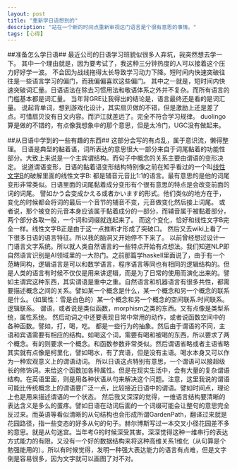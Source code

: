 ```yaml
---
layout: post
title: "重新学日语想到的"
description: "站在一个新的时间点重新审视这门语言是个很有意思的事情。"
tags: [心得]
---
```


##准备怎么学日语##
最近公司的日语学习班貌似很多人弃坑，我突然想去学一下。
 其中一个理由就是，因为要考试了，我这种三分钟热度的人可以接着这个压力好好学一波。 
 不会因为战线拖得太长导致学习动力下降。短时间内快速突破往往是一些语言学习的偏门，而我偏偏喜欢这些偏门。
 其中之一就是，短时间内快速突破词汇量。日语语法在除去习惯用法和敬语体系之外并不复杂。而所有语言的门槛基本都是词汇量。
 当年背GRE让我得出的结论是，语言最终还是看的是词汇量。
说起背单词，想到游戏化设计，其实扇贝做的不错，但是激励上还是差了点。可惜扇贝没有日文内容。而沪江就差远了。完全不符合学习规律。
duolingo算是做的不错的，有点像我想象中的那个意思，但是太冷门，UGC没有做起来。

##从日语中学到的一些有趣的东西##
这部分会写的有点乱，属于意识流，懒得整理。
日语是典型的黏着语，词所表达的意思很大一部分来自于词尾黏着的功能性部分。大致上来说是一个主宾谓结构。而句子中概念的关系主要由谓语的变形决定。
说道谓语变形，日语的黏着语变形结构特别像之前在知乎看过的一个叫[线性文字B]的破解里面的线性文字B:
都是辅音元音比1:1的语言。最有意思的是他的词尾变形非常类似。日语里面的词尾黏着成分变形有个很有意思的特点是会改变前面的词的词尾。
譬如かう会变成かえる或者かいます的形式。他们类似的地方在于，变化的时候都会将词的最后一个音节的辅音不变，元音做变化然后接上词尾。
或者说，那个被变的元音本身应该属于黏着成分的一部分，而辅音属于被黏着部分，两个部分各取一般，一个词和词缀就连起来了。
而这个变化，恰好和线性文字B完全一样。线性文字B正是由于这一点推断才形成了突破口。
然后又去wiki上看了一下很多日语的语言特征。所以我的脑洞又开始停不下来了。
以前曾经想过设计一门语言文字系统。所以就人类自然语言的一些特点开始有点想法。我们知道NLP即自然语言识别是AI领域里的一大热门。之前那篇学haskell里面说了，由于有一个范畴同构，逻辑语言是可以和数学语言，程序语言等同也有相同的逻辑结构的。但是人类的语言有时候不仅仅是用来讲逻辑，而是为了日常的使用而演化出来的。譬如主谓宾这种东西，其实谓语是重中之重。自然语言和机器语言有很多共性，都需要描述概念之间的关系。譬如某一个概念是什么，某一个概念和另一个概念的联系是什么。（如属性：雪是白色的）某一个概念和另一个概念的空间联系.时间联系。逻辑联系。
谓语，或者说是类似函数，morphism之类的东西。又有点像是类型系统，属性系统。
然后动词之中还要表现日常中常用的动作，或者说函数空间中的各种函数。譬如，打，喝，吃。 都是一些行为的抽象。然后由于谓语的不同，主语和宾语需要有相应的结构。如喝这个词，需要有喝和被喝的东西，所以要求了两个概念。有的则要求一个概念。和函数参数非常类似。然后谓语省略或者主语省略其实就有点像是柯里化，譬如喝水，有了宾语，但是没有主语。喝水本身又可以作为一种宏观意义上的谓语动词。
所以日语这点特别有意思，一个谓语可以接超级长的修饰词。来给这个函数加各种属性。但是在现实生活中，会有大量的复杂谓语结构。在英语里面，则是用各种状语从句来解决这个问题。注意，这里我说的谓语可能比传统概念上的谓语要广泛一点，比较接近日语中的谓语。譬如时间点，理论上也是用来描述谓语的一个状态。
然后我又深深的觉得，一维语言结构要清晰的表达含义是多么的蛋疼。譬如日语在动词后面的一个词缀可能会让整句的意思完全反过来。而英语等看似清晰的从句结构也会形成所谓GardenPath，翻译过来就是花园路径，指一些变态的好多从句的句子。赫尔博斯写过一本交叉小径花园差不多的意思。就是从句迷宫。当年考G的时候深受其害。深深觉得这种一维串行的表达方式能力的有限。又没有一个好的数据结构来将这种高维关系1维化（从句算是个勉强能用的）。所以有时候觉得，发明一种强大表达能力的语言有点难，但是文字倒是容易很多，因为文字就可以画图了对不对。

 [线性文字B]:http://www.zhihu.com/question/20774349/answer/41256347
